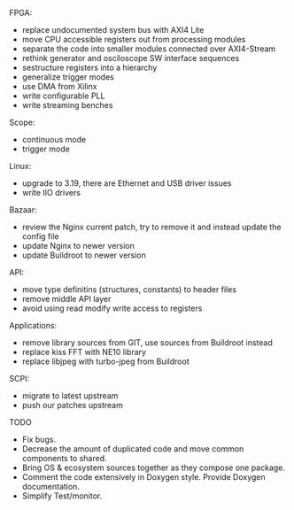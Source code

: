FPGA:
- replace undocumented system bus with AXI4 Lite
- move CPU accessible registers out from processing modules
- separate the code into smaller modules connected over AXI4-Stream
- rethink generator and osciloscope SW interface sequences
- sestructure registers into a hierarchy
- generalize trigger modes
- use DMA from Xilinx
- write configurable PLL
- write streaming benches

Scope:
- continuous mode
- trigger mode

Linux:
- upgrade to 3.19, there are Ethernet and USB driver issues
- write IIO drivers

Bazaar:
- review the Nginx current patch, try to remove it and instead update the config file
- update Nginx to newer version
- update Buildroot to newer version

API:
- move type definitins (structures, constants) to header files
- remove middle API layer
- avoid using read modify write access to registers

Applications:
- remove library sources from GIT, use sources from Buildroot instead
- replace kiss FFT with NE10 library
- replace libjpeg with turbo-jpeg from Buildroot

SCPI:
- migrate to latest upstream
- push our patches upstream


TODO

* Fix bugs.
* Decrease the amount of duplicated code and move common components
  to shared.
* Bring OS & ecosystem sources together as they compose one package.
* Comment the code extensively in Doxygen style. Provide Doxygen
  documentation.
* Simplify Test/monitor.

